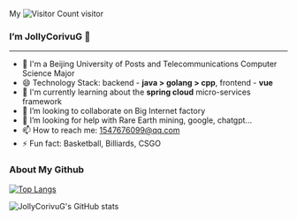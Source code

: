 My ![Visitor Count](https://profile-counter.glitch.me/JollyCorivuG/count.svg) visitor
###  I’m JollyCorivuG 👋
---
- 🔭 I'm a Beijing University of Posts and Telecommunications Computer Science Major
- 😄 Technology Stack: backend - **java > golang > cpp**, frontend - **vue**
- 🌱 I'm currently learning about the **spring cloud** micro-services framework
- 👯 I’m looking to collaborate on Big Internet factory
- 🤔 I’m looking for help with Rare Earth mining, google, chatgpt...
- 📫 How to reach me: 1547676099@qq.com
- ⚡ Fun fact: Basketball, Billiards, CSGO

### About My Github
[![Top Langs](https://github-readme-stats.vercel.app/api/top-langs/?username=JollyCorivuG)](https://github.com/Christmas/github-readme-stats)

![JollyCorivuG's GitHub stats](https://github-readme-stats.vercel.app/api?username=JollyCorivuG&show_icons=true&theme=tokyonight)
